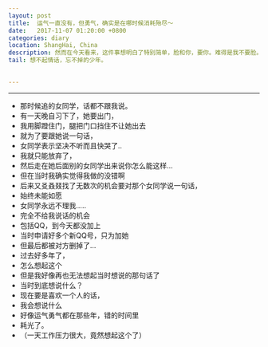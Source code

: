 ```yaml
---
layout: post
title:  运气一直没有，但勇气，确实是在哪时候消耗殆尽～
date:   2017-11-07 01:20:00 +0800
categories: diary
location: ShangHai, China
description: 然而在今天看来，这件事想明白了特别简单，脸和你，要你。难得是我不要脸。
tail: 想不起情话，忘不掉的少年。
      

---
```

---


+ 那时候追的女同学，话都不跟我说。
+ 有一天晚自习下了，她要出门，
+ 我用脚蹬住门，腿把门口挡住不让她出去
+ 就为了要跟她说一句话，
+ 女同学表示坚决不听而且快哭了..
+ 我就只能放弃了，
+ 然后走在她后面别的女同学出来说你怎么能这样...
+ 但在当时我确实觉得我做的没错啊
+ 后来又㕛叒叕找了无数次的机会要对那个女同学说一句话，
+ 始终未能如愿
+ 女同学永远不理我.....
+ 完全不给我说话的机会
+ 包括QQ，到今天都没加上
+ 当时申请好多个新QQ号，只为加她
+ 但最后都被对方删掉了...
+ 过去好多年了，
+ 怎么想起这个
+ 但是我好像再也无法想起当时想说的那句话了
+ 当时到底想说什么？
+ 现在要是喜欢一个人的话，
+ 我会想说什么
+ 好像运气勇气都在那些年，错的时间里
+ 耗光了。
+ （一天工作压力很大，竟然想起这个了）